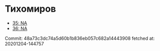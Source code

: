 # Тихомиров
- [35: NA](35.md)
- [36: NA](36.md)

Commit: 48a73c3dc74a5d60b1b836eb057c682a14443908
 fetched at: 20201204-144757
